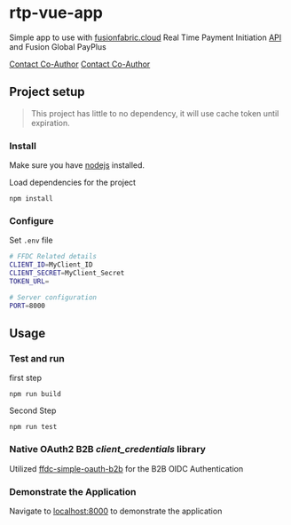 # rtp-vue-app

Simple app to use with [fusionfabric.cloud](https://www.fusionfabric.cloud) Real Time Payment Initiation [API](https://developer.fusionfabric.cloud) and Fusion Global PayPlus

[Contact Co-Author](mailto:pierre.quemard@finastra.com)
[Contact Co-Author](mailto:michael.white@finastra.com)

## Project setup

> This project has little to no dependency, it will use cache token until expiration.

### Install

Make sure you have [nodejs](https://nodejs.org/en/) installed.

Load dependencies for the project

```
npm install
```

### Configure

Set `.env` file

```bash
# FFDC Related details
CLIENT_ID=MyClient_ID
CLIENT_SECRET=MyClient_Secret
TOKEN_URL=

# Server configuration
PORT=8000 
```

## Usage

### Test and run

first step

```
npm run build
```

Second Step

```
npm run test
```

### Native OAuth2 B2B _client_credentials_ library

Utilized [ffdc-simple-oauth-b2b](https://github.com/fusionfabric/ffdc-simple-oauth-b2b) for the B2B OIDC Authentication

### Demonstrate the Application

Navigate to [localhost:8000](http://localhost:8000) to demonstrate the application
